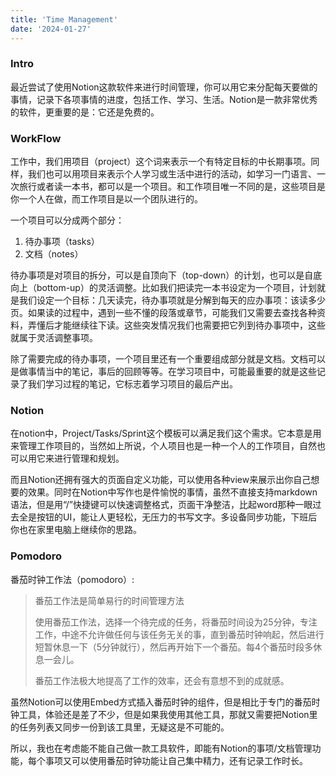 ```yaml
---
title: 'Time Management'
date: '2024-01-27'
---
```


### Intro

最近尝试了使用Notion这款软件来进行时间管理，你可以用它来分配每天要做的事情，记录下各项事情的进度，包括工作、学习、生活。Notion是一款非常优秀的软件，更重要的是：它还是免费的。

### WorkFlow

工作中，我们用项目（project）这个词来表示一个有特定目标的中长期事项。同样，我们也可以用项目来表示个人学习或生活中进行的活动，如学习一门语言、一次旅行或者读一本书，都可以是一个项目。和工作项目唯一不同的是，这些项目是你一个人在做，而工作项目是以一个团队进行的。

一个项目可以分成两个部分：

1. 待办事项（tasks）
2. 文档（notes）

待办事项是对项目的拆分，可以是自顶向下（top-down）的计划，也可以是自底向上（bottom-up）的灵活调整。比如我们把读完一本书设定为一个项目，计划就是我们设定一个目标：几天读完，待办事项就是分解到每天的应办事项：该读多少页。如果读的过程中，遇到一些不懂的段落或章节，可能我们又需要去查找各种资料，弄懂后才能继续往下读。这些突发情况我们也需要把它列到待办事项中，这些就属于灵活调整事项。

除了需要完成的待办事项，一个项目里还有一个重要组成部分就是文档。文档可以是做事情当中的笔记，事后的回顾等等。在学习项目中，可能最重要的就是这些记录了我们学习过程的笔记，它标志着学习项目的最后产出。

### Notion

在notion中，Project/Tasks/Sprint这个模板可以满足我们这个需求。它本意是用来管理工作项目的，当然如上所说，个人项目也是一种一个人的工作项目，自然也可以用它来进行管理和规划。

而且Notion还拥有强大的页面自定义功能，可以使用各种view来展示出你自己想要的效果。同时在Notion中写作也是件愉悦的事情，虽然不直接支持markdown语法，但是用“/”快捷键可以快速调整格式，页面干净整洁，比起word那种一眼过去全是按钮的UI，能让人更轻松，无压力的书写文字。多设备同步功能，下班后你也在家里电脑上继续你的思路。

### Pomodoro

番茄时钟工作法（pomodoro）:

> 番茄工作法是简单易行的时间管理方法
> 
> 
> 使用番茄工作法，选择一个待完成的任务，将番茄时间设为25分钟，专注工作，中途不允许做任何与该任务无关的事，直到番茄时钟响起，然后进行短暂休息一下（5分钟就行），然后再开始下一个番茄。每4个番茄时段多休息一会儿。
> 
> 番茄工作法极大地提高了工作的效率，还会有意想不到的成就感。
> 

虽然Notion可以使用Embed方式插入番茄时钟的组件，但是相比于专门的番茄时钟工具，体验还是差了不少，但是如果我使用其他工具，那就又需要把Notion里的任务列表又同步一份到该工具里，无疑这是不可能的。

所以，我也在考虑能不能自己做一款工具软件，即能有Notion的事项/文档管理功能，每个事项又可以使用番茄时钟功能让自己集中精力，还有记录工作时长。
